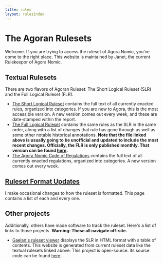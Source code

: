 ```yaml
---
title: rules
layout: rulesindex
---
```

# The Agoran Rulesets

Welcome. If you are trying to access the ruleset of Agora Nomic, you've
come to the right place. This website is maintained by Janet, the
current Rulekeepor of Agora Nomic.

## Textual Rulesets

There are two flavors of Agoran Ruleset: The Short Logical Ruleset (SLR)
and the Full Logical Ruleset (FLR).

* [The Short Logical Ruleset](slr.txt) contains the full text of all
  currently enacted rules, organized into categories. If you are new to
  Agora, this is the most accessible version. A new version comes out
  every week, and these are date-stamped within the report.
* [The Full Logical Ruleset](flr-fresh.txt) contains the same rules as
  the SLR in the same order, along with a list of changes that rule has
  gone through as well as some other notable historical annotations.
  **Note that the file linked above is usually going to be unofficial
  and updated to include the most recent changes. Officially, the FLR is
  only published monthly. That version can be found [here](flr.txt).**
* [The Agora Nomic Code of Regulations](acorn.txt) contains the full
  text of all currently enacted regulations, organized into categories.
  A new version comes out every week.

## [Ruleset Format Updates](updates)

I make occasional changes to how the ruleset is formatted. This page
contains a list of each and every one.

## Other projects

Additionally, others have made software to track the ruleset. Here's a
list of links to those projects. **Warning: These all navigate
off-site.**

* [Gaelan's ruleset viewer](https://agora-ruleset.gaelan.me) displays
  the SLR in HTML format with a table of contents. This website is
  generated from current ruleset data like the textual rulesets linked
  above. This project is open-source. Its source code can be found
  [here](https://github.com/AgoraNomic/ruleset-viewer).
